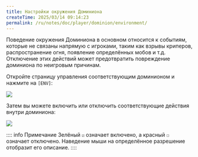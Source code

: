 ```yaml
---
title: Настройки окружения Доминиона
createTime: 2025/03/14 09:14:23
permalink: /ru/notes/doc/player/dominion/environment/
---
```


Поведение окружения Доминиона в основном относится к событиям, которые не связаны напрямую с игроками, таким как взрывы криперов, распространение огня, появление определённых мобов и т.д. 
Отключение этих действий может предотвратить повреждение доминиона по неигровым причинам.

Откройте страницу управления соответствующим доминионом и нажмите на `[ENV]`:

![](/player/dominion/environment/1.png)

Затем вы можете включить или отключить соответствующие действия внутри доминиона:

![](/player/dominion/environment/2.png)

:::: info Примечание
Зелёный `☑` означает включено, а красный `☐` означает отключено. Наведение мыши на определённое разрешение 
отобразит его описание.
::::